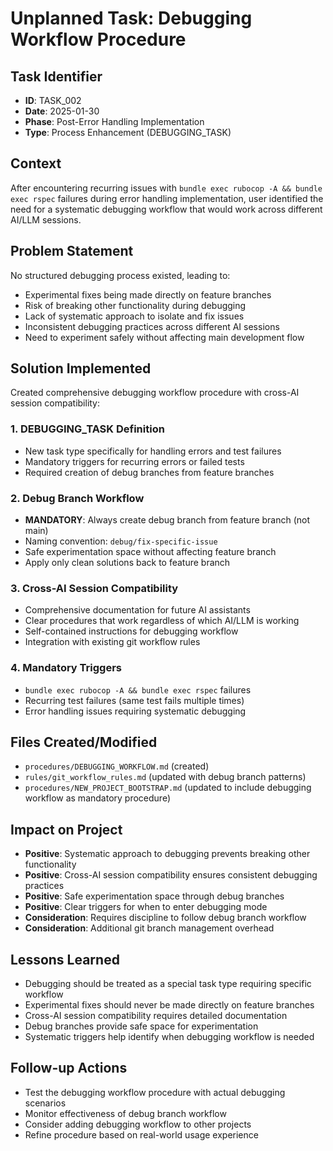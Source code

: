 # Unplanned Task: Debugging Workflow Procedure

## Task Identifier
- **ID**: TASK_002
- **Date**: 2025-01-30
- **Phase**: Post-Error Handling Implementation
- **Type**: Process Enhancement (DEBUGGING_TASK)

## Context
After encountering recurring issues with `bundle exec rubocop -A && bundle exec rspec` failures during error handling implementation, user identified the need for a systematic debugging workflow that would work across different AI/LLM sessions.

## Problem Statement
No structured debugging process existed, leading to:
- Experimental fixes being made directly on feature branches
- Risk of breaking other functionality during debugging
- Lack of systematic approach to isolate and fix issues
- Inconsistent debugging practices across different AI sessions
- Need to experiment safely without affecting main development flow

## Solution Implemented
Created comprehensive debugging workflow procedure with cross-AI session compatibility:

### 1. DEBUGGING_TASK Definition
- New task type specifically for handling errors and test failures
- Mandatory triggers for recurring errors or failed tests
- Required creation of debug branches from feature branches

### 2. Debug Branch Workflow
- **MANDATORY**: Always create debug branch from feature branch (not main)
- Naming convention: `debug/fix-specific-issue`
- Safe experimentation space without affecting feature branch
- Apply only clean solutions back to feature branch

### 3. Cross-AI Session Compatibility
- Comprehensive documentation for future AI assistants
- Clear procedures that work regardless of which AI/LLM is working
- Self-contained instructions for debugging workflow
- Integration with existing git workflow rules

### 4. Mandatory Triggers
- `bundle exec rubocop -A && bundle exec rspec` failures
- Recurring test failures (same test fails multiple times)
- Error handling issues requiring systematic debugging

## Files Created/Modified
- `procedures/DEBUGGING_WORKFLOW.md` (created)
- `rules/git_workflow_rules.md` (updated with debug branch patterns)
- `procedures/NEW_PROJECT_BOOTSTRAP.md` (updated to include debugging workflow as mandatory procedure)

## Impact on Project
- **Positive**: Systematic approach to debugging prevents breaking other functionality
- **Positive**: Cross-AI session compatibility ensures consistent debugging practices
- **Positive**: Safe experimentation space through debug branches
- **Positive**: Clear triggers for when to enter debugging mode
- **Consideration**: Requires discipline to follow debug branch workflow
- **Consideration**: Additional git branch management overhead

## Lessons Learned
- Debugging should be treated as a special task type requiring specific workflow
- Experimental fixes should never be made directly on feature branches
- Cross-AI session compatibility requires detailed documentation
- Debug branches provide safe space for experimentation
- Systematic triggers help identify when debugging workflow is needed

## Follow-up Actions
- Test the debugging workflow procedure with actual debugging scenarios
- Monitor effectiveness of debug branch workflow
- Consider adding debugging workflow to other projects
- Refine procedure based on real-world usage experience